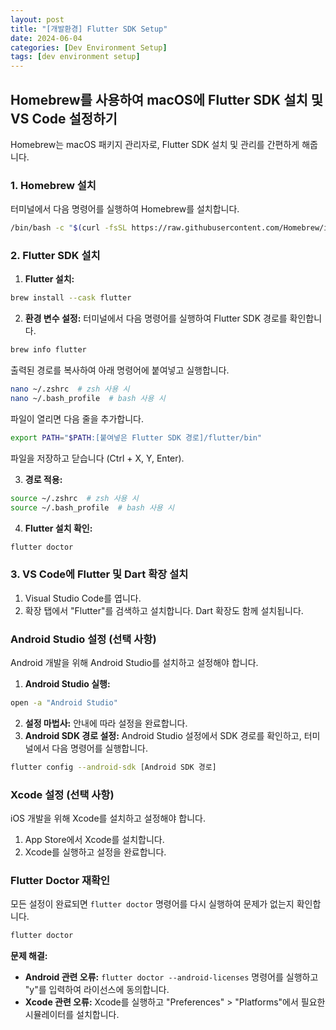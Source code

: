 ```yaml
---
layout: post
title: "[개발환경] Flutter SDK Setup"
date: 2024-06-04
categories: [Dev Environment Setup]
tags: [dev environment setup]
---
```


## Homebrew를 사용하여 macOS에 Flutter SDK 설치 및 VS Code 설정하기

Homebrew는 macOS 패키지 관리자로, Flutter SDK 설치 및 관리를 간편하게 해줍니다.

### 1. Homebrew 설치

터미널에서 다음 명령어를 실행하여 Homebrew를 설치합니다.

```bash
/bin/bash -c "$(curl -fsSL https://raw.githubusercontent.com/Homebrew/install/HEAD/install.sh)"
```

### 2. Flutter SDK 설치

1. **Flutter 설치:**

```bash
brew install --cask flutter
```

2. **환경 변수 설정:** 터미널에서 다음 명령어를 실행하여 Flutter SDK 경로를 확인합니다.

```bash
brew info flutter
```

출력된 경로를 복사하여 아래 명령어에 붙여넣고 실행합니다.

```bash
nano ~/.zshrc  # zsh 사용 시
nano ~/.bash_profile  # bash 사용 시
```

파일이 열리면 다음 줄을 추가합니다.

```bash
export PATH="$PATH:[붙여넣은 Flutter SDK 경로]/flutter/bin"
```

파일을 저장하고 닫습니다 (Ctrl + X, Y, Enter).

3. **경로 적용:**

```bash
source ~/.zshrc  # zsh 사용 시
source ~/.bash_profile  # bash 사용 시
```

4. **Flutter 설치 확인:**

```bash
flutter doctor
```

### 3. VS Code에 Flutter 및 Dart 확장 설치

1. Visual Studio Code를 엽니다.
2. 확장 탭에서 "Flutter"를 검색하고 설치합니다. Dart 확장도 함께 설치됩니다.

### Android Studio 설정 (선택 사항)

Android 개발을 위해 Android Studio를 설치하고 설정해야 합니다.

1. **Android Studio 실행:**

```bash
open -a "Android Studio"
```

2. **설정 마법사:** 안내에 따라 설정을 완료합니다.
3. **Android SDK 경로 설정:** Android Studio 설정에서 SDK 경로를 확인하고, 터미널에서 다음 명령어를 실행합니다.

```bash
flutter config --android-sdk [Android SDK 경로]
```

### Xcode 설정 (선택 사항)

iOS 개발을 위해 Xcode를 설치하고 설정해야 합니다.

1. App Store에서 Xcode를 설치합니다.
2. Xcode를 실행하고 설정을 완료합니다.

### Flutter Doctor 재확인

모든 설정이 완료되면 `flutter doctor` 명령어를 다시 실행하여 문제가 없는지 확인합니다.

```bash
flutter doctor
```

**문제 해결:**

* **Android 관련 오류:** `flutter doctor --android-licenses` 명령어를 실행하고 "y"를 입력하여 라이선스에 동의합니다.
* **Xcode 관련 오류:** Xcode를 실행하고 "Preferences" > "Platforms"에서 필요한 시뮬레이터를 설치합니다.